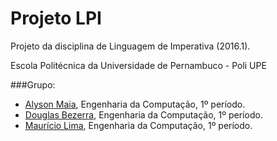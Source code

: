 # Projeto LPI
Projeto da disciplina de Linguagem de Imperativa (2016.1).

Escola Politécnica da Universidade de Pernambuco - Poli UPE

###Grupo:
- [Alyson Maia](https://github.com/FederalCircle), Engenharia da Computação, 1º período.
- [Douglas Bezerra](https://github.com/dogritos), Engenharia da Computação, 1º período.
- [Maurício Lima](https://github.com/MauricioLimaJR), Engenharia da Computação, 1º período.
